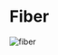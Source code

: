 
# Fiber 
![fiber](https://user-images.githubusercontent.com/94624254/159985244-9759edf0-8c90-4266-b181-9120fc6e8b08.png)
